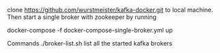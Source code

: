 clone https://github.com/wurstmeister/kafka-docker.git to local machine. Then start a single
broker with zookeeper by running

docker-compose -f docker-compose-single-broker.yml up

Commands 
./broker-list.sh  list all the started kafka brokers

